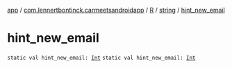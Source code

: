 [app](../../../index.md) / [com.lennertbontinck.carmeetsandroidapp](../../index.md) / [R](../index.md) / [string](index.md) / [hint_new_email](./hint_new_email.md)

# hint_new_email

`static val hint_new_email: `[`Int`](https://kotlinlang.org/api/latest/jvm/stdlib/kotlin/-int/index.html)
`static val hint_new_email: `[`Int`](https://kotlinlang.org/api/latest/jvm/stdlib/kotlin/-int/index.html)